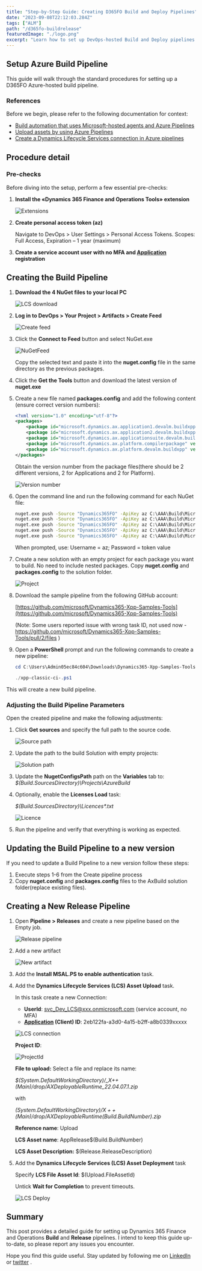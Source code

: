 ```yaml
---
title: "Step-by-Step Guide: Creating D365FO Build and Deploy Pipelines"
date: "2023-09-08T22:12:03.284Z"
tags: ["ALM"]
path: "/d365fo-buildrelease"
featuredImage: "./logo.png"
excerpt: "Learn how to set up DevOps-hosted Build and Deploy pipelines for Dynamics 365 for Finance and Operations in this detailed guide"
---
```

## Setup Azure Build Pipeline

This guide will walk through the standard procedures for setting up a D365FO Azure-hosted build pipeline.

### References

Before we begin, please refer to the following documentation for context:

- [Build automation that uses Microsoft-hosted agents and Azure Pipelines](https://learn.microsoft.com/en-us/dynamics365/fin-ops-core/dev-itpro/dev-tools/hosted-build-automation)
- [Upload assets by using Azure Pipelines](https://docs.microsoft.com/en-us/dynamics365/fin-ops-core/dev-itpro/dev-tools/pipeline-asset-upload)
- [Create a Dynamics Lifecycle Services connection in Azure pipelines](https://learn.microsoft.com/en-us/dynamics365/fin-ops-core/dev-itpro/dev-tools/pipeline-lcs-connection)

## Procedure detail

### Pre-checks

Before diving into the setup, perform a few essential pre-checks:

1. **Install the «Dynamics 365 Finance and Operations Tools» extension**

   ![Extensions](PreCheckExtension.png)

2. **Create personal access token (az)**

   Navigate to DevOps > User Settings > Personal Access Tokens.
   Scopes: Full Access, Expiration – 1 year (maximum)

3. **Create a service account user with no MFA and [Application](https://learn.microsoft.com/en-us/dynamics365/fin-ops-core/dev-itpro/dev-tools/pipeline-lcs-connection) registration**

## Creating the Build Pipeline

1. **Download the 4 NuGet files to your local PC**

   ![LCS download](LCSDownload.png)

2. **Log in to DevOps > Your Project > Artifacts > Create Feed**

   ![Create feed](CreateFeed.png)

3. Click the **Connect to Feed** button and select NuGet.exe

   ![NuGetFeed](NugetFeed.png)

   Copy the selected text and paste it into the **nuget.config** file in the same directory as the previous packages.

4. Click the **Get the Tools** button and download the latest version of **nuget.exe**

5. Create a new file named **packages.config** and add the following content (ensure correct version numbers):

   ```xml
   <?xml version="1.0" encoding="utf-8"?>
   <packages>    
       <package id="microsoft.dynamics.ax.application1.devalm.buildxpp" version="10.0.2177.37" targetFramework="net40" />
       <package id="microsoft.dynamics.ax.application2.devalm.buildxpp" version="10.0.2177.37" targetFramework="net40" />
       <package id="microsoft.dynamics.ax.applicationsuite.devalm.buildxpp" version="10.0.2177.37" targetFramework="net40" />
       <package id="microsoft.dynamics.ax.platform.compilerpackage" version="7.0.7521.60" targetFramework="net40" />
       <package id="microsoft.dynamics.ax.platform.devalm.buildxpp" version="7.0.7521.60" targetFramework="net40" />
   </packages>
   ```

   Obtain the version number from the package files(there should be 2 different versions, 2 for Applications and 2 for Platform).

   ![Version number](VersionNumber.png)

6. Open the command line and run the following command for each NuGet file:

   ```cmd
   nuget.exe push -Source "Dynamics365FO" -ApiKey az C:\AAA\Build\Microsoft.Dynamics.AX.Application1.DevALM.BuildXpp.nupkg
   nuget.exe push -Source "Dynamics365FO" -ApiKey az C:\AAA\Build\Microsoft.Dynamics.AX.Application2.DevALM.BuildXpp.nupkg
   nuget.exe push -Source "Dynamics365FO" -ApiKey az C:\AAA\Build\Microsoft.Dynamics.AX.ApplicationSuite.DevALM.BuildXpp.nupkg
   nuget.exe push -Source "Dynamics365FO" -ApiKey az C:\AAA\Build\Microsoft.Dynamics.AX.Platform.CompilerPackage.nupkg
   nuget.exe push -Source "Dynamics365FO" -ApiKey az C:\AAA\Build\Microsoft.Dynamics.AX.Platform.DevALM.BuildXpp.nupkg
   ```

   When prompted, use: Username = az; Password = token value

7. Create a new solution with an empty project for each package you want to build. No need to include nested packages. Copy **nuget.config** and **packages.config** to the solution folder.

   ![Project](AzureProject.png)

8. Download the sample pipeline from the following GitHub account:

    [https://github.com/microsoft/Dynamics365-Xpp-Samples-Tools](https://github.com/microsoft/Dynamics365-Xpp-Samples-Tools)

    (Note: Some users reported issue with wrong task ID, not used now - <https://github.com/microsoft/Dynamics365-Xpp-Samples-Tools/pull/2/files> )

9. Open a **PowerShell** prompt and run the following commands to create a new pipeline:

   ```powershell
   cd C:\Users\Admin05ec84c604\Downloads\Dynamics365-Xpp-Samples-Tools-master\CI-CD\Pipeline-Samples
   
   ./xpp-classic-ci-.ps1 
   ```

This will create a new build pipeline.

### Adjusting the Build Pipeline Parameters

Open the created pipeline and make the following adjustments:

1. Click **Get sources** and specify the full path to the source code.

   ![Source path](SourcePath.png)

2. Update the path to the build Solution with empty projects:

   ![Solution path](SolutionPath.png)

3. Update the **NugetConfigsPath** path on the **Variables** tab to: *$(Build.SourcesDirectory)\Projects\AzureBuild*

4. Optionally, enable the **Licenses Load** task:

   *$(Build.SourcesDirectory)\Licences\*.txt*

   ![Licence](Licence.png)

5. Run the pipeline and verify that everything is working as expected.

## Updating the Build Pipeline to a new version

If you need to update a Build Pipeline to a new version follow these steps:

1. Execute steps 1-6 from the Create pipeline process
2. Copy **nuget.config** and **packages.config** files to the AxBuild solution folder(replace existing files).

## Creating a New Release Pipeline

1. Open **Pipeline > Releases** and create a new pipeline based on the Empty job.

   ![Release pipeline](ReleasePipeline.png)

2. Add a new artifact

   ![New artifact](AddReleaseArrifact.png)

3. Add the **Install MSAL.PS to enable authentication** task.

4. Add the **Dynamics Lifecycle Services (LCS) Asset Upload** task.

   In this task create a new Connection:

   - **UserId**: <svc_Dev_LCS@xxx.onmicrosoft.com> (service account, no MFA)
   - **[Application](https://learn.microsoft.com/en-us/dynamics365/fin-ops-core/dev-itpro/dev-tools/pipeline-lcs-connection) (Client) ID**: 2eb122fa-a3d0-4a15-b2ff-a8b0339xxxxx  

   ![LCS connection](LCSConnection.png)

   **Project ID**:

   ![ProjectId](ProjectId.png)

   **File to upload:**  Select a file and replace its name:

   *$(System.DefaultWorkingDirectory)/_X++ (Main)/drop/AXDeployableRuntime_22.04.07.1.zip*

   with

   *$(System.DefaultWorkingDirectory)/X++ (Main)/drop/AXDeployableRuntime$(Build.BuildNumber).zip*

   **Reference name**: Upload

   **LCS Asset name**: AppRelease$(Build.BuildNumber)

   **LCS Asset Description:** $(Release.ReleaseDescription)

5. Add the **Dynamics Lifecycle Services (LCS) Asset Deployment** task

   Specify **LCS File Asset Id**: $(Upload.FileAssetId)

   Untick **Wait for Completion** to prevent timeouts.

   ![LCS Deploy](LCSDeploy.png)

## Summary

This post provides a detailed guide for setting up Dynamics 365 Finance and Operations **Build** and **Release** pipelines. I intend to keep this guide up-to-date, so please report any issues you encounter.

Hope you find this guide useful. Stay updated by following me on [LinkedIn](https://www.linkedin.com/in/denis-trunin-3b73a213/) or [twitter](https://twitter.com/TruninDenis) .
